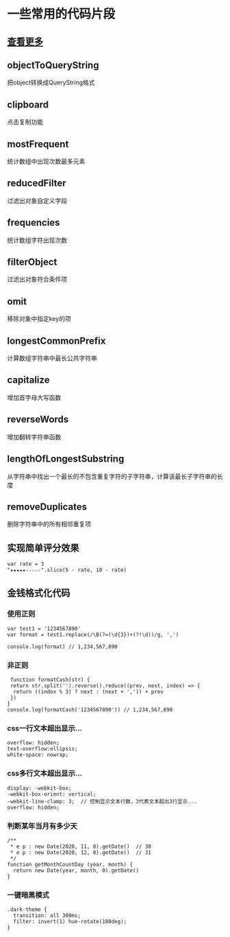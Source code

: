 # 一些常用的代码片段
## [查看更多](https://www.30secondsofcode.org/js/s/omit-by)
## objectToQueryString
把object转换成QueryString格式
## clipboard
点击复制功能
## mostFrequent
统计数组中出现次数最多元素
## reducedFilter
过滤出对象自定义字段
## frequencies
统计数组字符出现次数
## filterObject
过滤出对象符合条件项
## omit
移除对象中指定key的项
## longestCommonPrefix
计算数组字符串中最长公共字符串
## capitalize
增加首字母大写函数
## reverseWords
增加翻转字符串函数
## lengthOfLongestSubstring
从字符串中找出一个最长的不包含重复字符的子字符串，计算该最长子字符串的长度
## removeDuplicates
删除字符串中的所有相邻重复项
## 实现简单评分效果
```
var rate = 3
"★★★★★☆☆☆☆☆".slice(5 - rate, 10 - rate)
```
## 金钱格式化代码
### 使用正则
```
var test1 = '1234567890'
var format = test1.replace(/\B(?=(\d{3})+(?!\d))/g, ',')

console.log(format) // 1,234,567,890
```
### 非正则
```
 function formatCash(str) {
 return str.split('').reverse().reduce((prev, next, index) => {
  return ((index % 3) ? next : (next + ',')) + prev
 })
}
console.log(formatCash('1234567890')) // 1,234,567,890
```
### css一行文本超出显示...
```
overflow: hidden;
text-overflow:ellipsis;
white-space: nowrap;
```
### css多行文本超出显示...
```
display: -webkit-box;
-webkit-box-orient: vertical;
-webkit-line-clamp: 3;  // 控制显示文本行数，3代表文本超出3行显示...
overflow: hidden;
```
### 判断某年当月有多少天
```
/**
 * e p : new Date(2020, 11, 0).getDate()  // 30
 * e p : new Date(2020, 12, 0).getDate()  // 31
 */
function getMonthCountDay (year, month) {
  return new Date(year, month, 0).getDate()
}
```
### 一键暗黑模式
```
.dark-theme {
  transition: all 300ms;
  filter: invert(1) hue-rotate(180deg);
}
```
